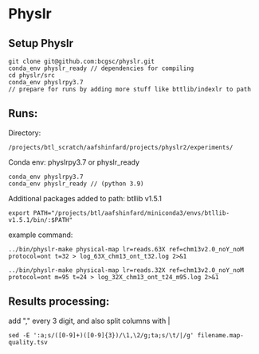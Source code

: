 # Physlr
## Setup Physlr
```
git clone git@github.com:bcgsc/physlr.git
conda_env physlr_ready // dependencies for compiling
cd physlr/src
conda_env physlrpy3.7
// prepare for runs by adding more stuff like bttlib/indexlr to path
```



## Runs:


Directory:
```
/projects/btl_scratch/aafshinfard/projects/physlr2/experiments/
```

Conda env:
physlrpy3.7 or physlr_ready
```
conda_env physlrpy3.7
conda_env physlr_ready // (python 3.9)
```

Additional packages added to path:
btllib v1.5.1
```
export PATH="/projects/btl/aafshinfard/miniconda3/envs/btllib-v1.5.1/bin/:$PATH"
```

example command:
```
../bin/physlr-make physical-map lr=reads.63X ref=chm13v2.0_noY_noM protocol=ont t=32 > log_63X_chm13_ont_t32.log 2>&1

../bin/physlr-make physical-map lr=reads.32X ref=chm13v2.0_noY_noM protocol=ont m=95 t=24 > log_32X_chm13_ont_t24_m95.log 2>&1
```

## Results processing:
add "," every 3 digit, and also split columns with |
```
sed -E ':a;s/([0-9]+)([0-9]{3})/\1,\2/g;ta;s/\t/|/g' filename.map-quality.tsv
```
